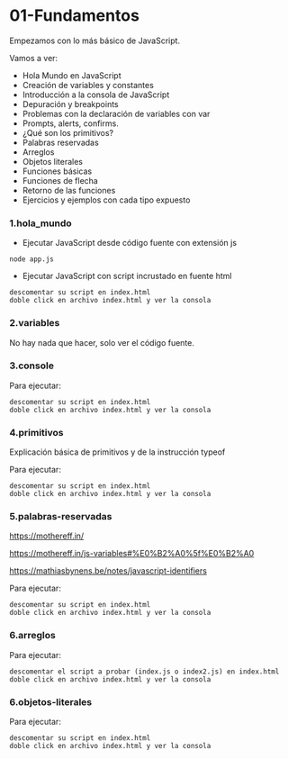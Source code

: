 # 01-Fundamentos

Empezamos con lo más básico de JavaScript.

Vamos a ver:

- Hola Mundo en JavaScript
- Creación de variables y constantes
- Introducción a la consola de JavaScript
- Depuración y breakpoints
- Problemas con la declaración de variables con var
- Prompts, alerts, confirms.
- ¿Qué son los primitivos?
- Palabras reservadas
- Arreglos
- Objetos literales
- Funciones básicas
- Funciones de flecha
- Retorno de las funciones
- Ejercicios y ejemplos con cada tipo expuesto

### 1.hola_mundo

- Ejecutar JavaScript desde código fuente con extensión js

```
node app.js
```

- Ejecutar JavaScript con script incrustado en fuente html

```
descomentar su script en index.html
doble click en archivo index.html y ver la consola
```

### 2.variables

No hay nada que hacer, solo ver el código fuente.

### 3.console

Para ejecutar:

```
descomentar su script en index.html
doble click en archivo index.html y ver la consola
```

### 4.primitivos

Explicación básica de primitivos y de la instrucción typeof

Para ejecutar:

```
descomentar su script en index.html
doble click en archivo index.html y ver la consola
```

### 5.palabras-reservadas

https://mothereff.in/

https://mothereff.in/js-variables#%E0%B2%A0%5f%E0%B2%A0

https://mathiasbynens.be/notes/javascript-identifiers

Para ejecutar:

```
descomentar su script en index.html
doble click en archivo index.html y ver la consola
```

### 6.arreglos

Para ejecutar:

```
descomentar el script a probar (index.js o index2.js) en index.html
doble click en archivo index.html y ver la consola
```

### 6.objetos-literales

Para ejecutar:

```
descomentar su script en index.html
doble click en archivo index.html y ver la consola
```
